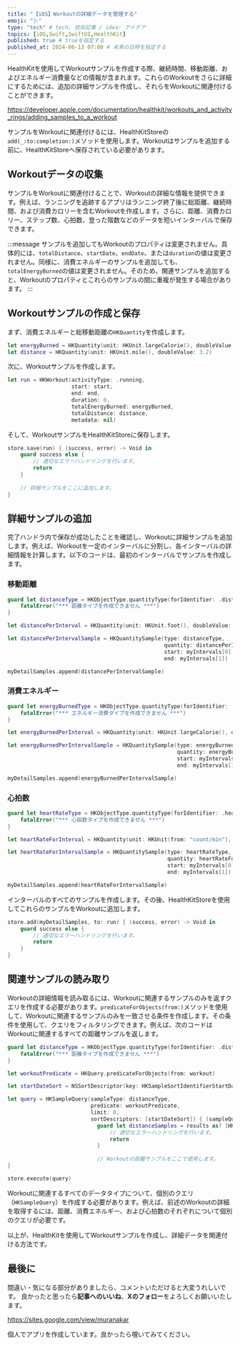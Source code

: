 ```yaml
---
title: "【iOS】Workoutの詳細データを管理する"
emoji: "🩺"
type: "tech" # tech: 技術記事 / idea: アイデア
topics: [iOS,Swift,SwiftUI,HealthKit]
published: true # trueを指定する
published_at: 2024-06-13 07:00 # 未来の日時を指定する
---
```


HealthKitを使用してWorkoutサンプルを作成する際、継続時間、移動距離、およびエネルギー消費量などの情報が含まれます。これらのWorkoutをさらに詳細にするためには、追加の詳細サンプルを作成し、それらをWorkoutに関連付けることができます。

https://developer.apple.com/documentation/healthkit/workouts_and_activity_rings/adding_samples_to_a_workout

サンプルをWorkoutに関連付けるには、HealthKitStoreの`add(_:to:completion:)`メソッドを使用します。Workoutはサンプルを追加する前に、HealthKitStoreへ保存されている必要があります。

## Workoutデータの収集

サンプルをWorkoutに関連付けることで、Workoutの詳細な情報を提供できます。例えば、ランニングを追跡するアプリはランニング終了後に総距離、継続時間、および消費カロリーを含むWorkoutを作成します。さらに、距離、消費カロリー、ステップ数、心拍数、登った階数などのデータを短いインターバルで保存できます。

:::message
サンプルを追加してもWorkoutのプロパティは変更されません。具体的には、`totalDistance`、`startDate`、`endDate`、または`duration`の値は変更されません。同様に、消費エネルギーのサンプルを追加しても、`totalEnergyBurned`の値は変更されません。そのため、関連サンプルを追加すると、Workoutのプロパティとこれらのサンプルの間に重複が発生する場合があります。
:::

## Workoutサンプルの作成と保存

まず、消費エネルギーと総移動距離の`HKQuantity`を作成します。

```swift
let energyBurned = HKQuantity(unit: HKUnit.largeCalorie(), doubleValue: 425.0)
let distance = HKQuantity(unit: HKUnit.mile(), doubleValue: 3.2)
```

次に、Workoutサンプルを作成します。

```swift
let run = HKWorkout(activityType: .running,
                    start: start,
                    end: end,
                    duration: 0,
                    totalEnergyBurned: energyBurned,
                    totalDistance: distance,
                    metadata: nil)
```

そして、WorkoutサンプルをHealthKitStoreに保存します。

```swift
store.save(run) { (success, error) -> Void in
    guard success else {
        // 適切なエラーハンドリングを行います。
        return
    }
    
    // 詳細サンプルをここに追加します。
}
```

## 詳細サンプルの追加

完了ハンドラ内で保存が成功したことを確認し、Workoutに詳細サンプルを追加します。例えば、Workoutを一定のインターバルに分割し、各インターバルの詳細情報を計算します。以下のコードは、最初のインターバルでサンプルを作成します。

### 移動距離

```swift
guard let distanceType = HKObjectType.quantityType(forIdentifier: .distanceWalkingRunning) else {
    fatalError("*** 距離タイプを作成できません ***")
}

let distancePerInterval = HKQuantity(unit: HKUnit.foot(), doubleValue: 165.0)

let distancePerIntervalSample = HKQuantitySample(type: distanceType,
                                                 quantity: distancePerInterval,
                                                 start: myIntervals[0],
                                                 end: myIntervals[1])

myDetailSamples.append(distancePerIntervalSample)
```

### 消費エネルギー

```swift
guard let energyBurnedType = HKObjectType.quantityType(forIdentifier: .activeEnergyBurned) else {
    fatalError("*** エネルギー消費タイプを作成できません ***")
}

let energyBurnedPerInterval = HKQuantity(unit: HKUnit.largeCalorie(), doubleValue: 15.5)

let energyBurnedPerIntervalSample = HKQuantitySample(type: energyBurnedType,
                                                     quantity: energyBurnedPerInterval,
                                                     start: myIntervals[0],
                                                     end: myIntervals[1])

myDetailSamples.append(energyBurnedPerIntervalSample)
```

### 心拍数

```swift
guard let heartRateType = HKObjectType.quantityType(forIdentifier: .heartRate) else {
    fatalError("*** 心拍数タイプを作成できません ***")
}

let heartRateForInterval = HKQuantity(unit: HKUnit(from: "count/min"), doubleValue: 95.0)

let heartRateForIntervalSample = HKQuantitySample(type: heartRateType,
                                                  quantity: heartRateForInterval,
                                                  start: myIntervals[0],
                                                  end: myIntervals[1])

myDetailSamples.append(heartRateForIntervalSample)
```

インターバルのすべてのサンプルを作成します。その後、HealthKitStoreを使用してこれらのサンプルをWorkoutに追加します。

```swift
store.add(myDetailSamples, to: run) { (success, error) -> Void in
    guard success else {
        // 適切なエラーハンドリングを行います。
        return
    }
}
```

## 関連サンプルの読み取り

Workoutの詳細情報を読み取るには、Workoutに関連するサンプルのみを返すクエリを作成する必要があります。`predicateForObjects(from:)`メソッドを使用して、Workoutに関連するサンプルのみを一致させる条件を作成します。その条件を使用して、クエリをフィルタリングできます。例えば、次のコードはWorkoutに関連するすべての距離サンプルを返します。

```swift
guard let distanceType = HKObjectType.quantityType(forIdentifier: .distanceWalkingRunning) else {
    fatalError("*** 距離タイプを作成できません ***")
}

let workoutPredicate = HKQuery.predicateForObjects(from: workout)

let startDateSort = NSSortDescriptor(key: HKSampleSortIdentifierStartDate, ascending: true)

let query = HKSampleQuery(sampleType: distanceType,
                          predicate: workoutPredicate,
                          limit: 0,
                          sortDescriptors: [startDateSort]) { (sampleQuery, results, error) -> Void in
                            guard let distanceSamples = results as? [HKQuantitySample] else {
                                // 適切なエラーハンドリングを行います。
                                return
                            }
                            
                            // Workoutの距離サンプルをここで使用します。
}

store.execute(query)
```

Workoutに関連するすべてのデータタイプについて、個別のクエリ（`HKSampleQuery`）を作成する必要があります。例えば、前述のWorkoutの詳細を取得するには、距離、消費エネルギー、および心拍数のそれぞれについて個別のクエリが必要です。

以上が、HealthKitを使用してWorkoutサンプルを作成し、詳細データを関連付ける方法です。

## 最後に

間違い・気になる部分がありましたら、コメントいただけると大変うれしいです。
良かったと思ったら**記事へのいいね**、**Xのフォロー**をよろしくお願いいたします。

https://sites.google.com/view/muranakar

個人でアプリを作成しています。良かったら覗いてみてください。